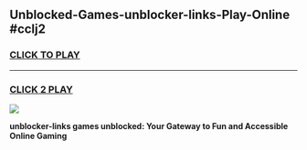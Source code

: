 
## Unblocked-Games-unblocker-links-Play-Online #cclj2
<h3>
<a href="https://news.freeplayer.one?title=unblocker-links&ref=3">CLICK TO PLAY</a></h3>
<hr>

<h3>
<a href="https://news.freeplayer.one?title=unblocker-links&ref=3">CLICK 2 PLAY</a>
  
</h3>

<a href="https://news.freeplayer.one?title=unblocker-links&ref=3"><img src="https://clearcache.store/games.png"></a>


**unblocker-links games unblocked: Your Gateway to Fun and Accessible Online Gaming**
